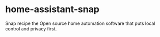 # home-assistant-snap

Snap recipe the Open source home automation software that puts local control and privacy first.